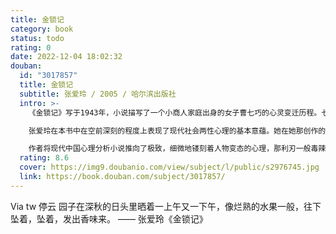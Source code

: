 ```yaml
---
title: 金锁记
category: book
status: todo
rating: 0
date: 2022-12-04 18:02:32
douban:
  id: "3017857"
  title: 金锁记
  subtitle: 张爱玲 / 2005 / 哈尔滨出版社
  intro: >-
    《金锁记》写于1943年，小说描写了一个小商人家庭出身的女子曹七巧的心灵变迁历程。七巧做过残疾人的妻子，欲爱而不能爱，几乎像疯子一样在姜家过了30年。在财欲与情欲的压迫下，她的性格终于被扭曲，行为变得乖戾，不但破坏儿子的婚姻，致使儿媳被折磨而死，还拆散女儿的爱情。"30年来她戴着黄金的枷。她用那沉重的枷角劈杀了几个人，没死的也送了半条命。"

    张爱玲在本书中在空前深刻的程度上表现了现代社会两性心理的基本意蕴。她在她那创作的年代并无任何前卫的思想，然而却令人震惊地拉开了两性世界温情脉脉的面纱。主人公曾被作者称为她小说世界中惟一的"英雄"，她拥有着"一个疯子的审慎和机智"，为了报复曾经伤害过她的社会，她用最为病态的方式，"她那平扁而尖利的喉咙四面割着人像剃刀片"，随心所欲地施展着淫威。

    作者将现代中国心理分析小说推向了极致，细微地镂刻着人物变态的心理，那利刃一般毒辣的话语产生了令人惊心动魄的艺术效果。《金锁记》在叙述体貌上还借鉴了民族旧小说的经验，明显反映了类似《红楼梦》之类的小说手法已被作者用来表现她所要表现的华洋杂处的现代都市生活。
  rating: 8.6
  cover: https://img9.doubanio.com/view/subject/l/public/s2976745.jpg
  link: https://book.douban.com/subject/3017857/
---
```


Via tw 停云 园子在深秋的日头里晒着一上午又一下午，像烂熟的水果一般，往下坠着，坠着，发出香味来。 
—— 张爱玲《金锁记》
